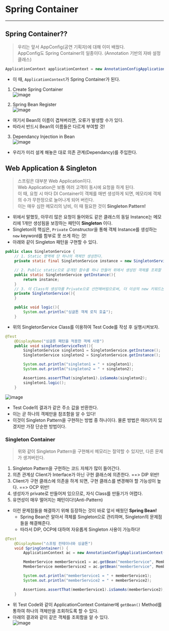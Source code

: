 # Spring Container
---
## Spring Container??
> 우리는 앞서 AppConfig(공연 기획자)에 대해 이미 배웠다.  
> AppConfig도 Spring Container의 일종이다. (Annotation 기반의 자바 설정 클래스)  
```java
ApplicationContext applicationContext = new AnnotationConfigApplicationContext(AppConfig.class);
```
- 이 때, ```ApplicationContext```가 Spring Container가 된다.

1. Create Spring Container  
![image](https://user-images.githubusercontent.com/71700079/148956338-2f69a52d-06cb-4731-b4bd-70066ae3492e.png)  

2. Spring Bean Register  
![image](https://user-images.githubusercontent.com/71700079/148956445-bd33064e-86db-450c-9c92-be0bb79b2ec1.png)  
- 여기서 Bean의 이름이 겹쳐버리면, 오류가 발생할 수가 있다.
- 따라서 반드시 Bean의 이름들은 다르게 부여할 것!

3. Dependancy Injection in Bean  
![image](https://user-images.githubusercontent.com/71700079/148956710-27782462-bb2b-4ef8-838e-82c24364e06d.png)  
- 우리가 미리 설계 해놓은 대로 의존 관계(Dependancy)를 주입한다.

## Web Application & Singleton
> 스프링은 대부분 Web Application이다.  
> Web Application은 보통 여러 고객이 동시에 요청을 하게 된다.  
> 이 때, 요청 시 마다 DI Container이 객체를 매번 생성하게 되면, 메모리에 객체의 수가 무한정으로 늘어나게 되어 버린다.  
> 이는 매우 심한 메모리의 낭비, 이 때 필요한 것이 __Singleton Pattern!__  

- 위에서 말했듯, 아무리 많은 요청이 들어와도 같은 클래스의 동일 Instance는 메모리에 1개만 생성됨을 보장하는 패턴이 __Singleton__ 이다.
- Singleton의 핵심은, ```Private``` Constructor을 통해 객체 Instance를 생성하는 ```new``` keyword를 함부로 못 쓰게 하는 것!
- 아래와 같이 Singleton 패턴을 구현할 수 있다.
```java
public class SingletonService {
    // 1. Static 영역에 단 하나의 객체만 생성한다.
    private static final SingletonService instance = new SingletonService();

    // 2. Public static으로 공개된 함수를 하나 만들어 위에서 생성된 객체를 조회할 수 있도록 해준다.
    public static SingletonService getInstance(){
        return instance;
    }
    // 3. 이 Class의 생성자를 Private으로 선언해버림으로써, 더 이상의 new 키워드는 사용할 수 없도록 만든다.
    private SingletonService(){
    }

    public void logic(){
        System.out.println("싱글톤 객체 로직 호출");
    }
```
- 위의 SingletonService Class를 이용하여 Test Code를 작성 후 실행시켜보자.
```java
@Test
    @DisplayName("싱글톤 패턴을 적용한 객체 사용")
    public void singletonServiceTest(){
        SingletonService singleton1 = SingletonService.getInstance();
        SingletonService singleton2 = SingletonService.getInstance();

        System.out.println("singleton1 = " + singleton1);
        System.out.println("singleton2 = " + singleton2);

        Assertions.assertThat(singleton1).isSameAs(singleton2);
        singleton1.logic();
    }
```
![image](https://user-images.githubusercontent.com/71700079/149330478-777a05af-39a0-4bb4-9918-e3ec168125cf.png)  
- Test Code의 결과가 같은 주소 값을 반환한다.
- 이는 곧 하나의 객체만을 참조함을 알 수 있다!
- 이것이 Singleton Pattern을 구현하는 방법 중 하나이다. 물론 방법은 여러가지 있겠지만 가장 단순한 방법이다.

### Singleton Container
> 위와 같이 Singleton Pattern을 구현해서 메모리는 절약할 수 있지만, 다른 문제가 생겨버린다.  
1. Singleton Pattern을 구현하는 코드 자체가 많이 들어간다.
2. 의존 관계상 Client가 Interface가 아닌 구현 클래스에 의존한다. ==> DIP 위반!
3. Client가 구현 클래스에 의존을 하게 되면, 구현 클래스를 변경해야 할 가능성이 높다. ==> OCP 위반!
4. 생성자가 private로 만들어져 있으므로, 자식 Class를 만들기가 어렵다.
5. 유연성이 매우 떨어지는 패턴이다!(Anti-Pattern)

- 이런 문제점들을 해결하기 위해 등장하는 것이 바로 앞서 배웠던 __Spring Bean!__
    - Spring Bean은 알아서 객체를 Singleton으로 관리하며, Singleton의 문제점들을 해결해준다.
    - 따라서 DIP, OCP에 대하여 자유롭게 Singleton 사용이 가능하다!
```java
@Test
    @DisplayName("스프링 컨테이너와 싱글톤")
    void SpringContainer() {
        ApplicationContext ac = new AnnotationConfigApplicationContext(AppConfig.class);

        MemberService memberService1 = ac.getBean("memberService", MemberService.class);
        MemberService memberService2 = ac.getBean("memberService", MemberService.class);

        System.out.println("memberService1 = " + memberService1);
        System.out.println("memberService2 = " + memberService2);

        Assertions.assertThat(memberService1).isSameAs(memberService2);
    }
```
- 위 Test Code와 같이 ApplicationContext Container에 ```getBean()``` Method를 통하여 하나의 객체만을 조회하도록 할 수 있다.
- 아래의 결과와 같이 같은 객체를 조회함을 알 수 있다.  
![image](https://user-images.githubusercontent.com/71700079/149332869-e98d779b-b3a2-4dbd-aee3-e2ec9f7b76fd.png)  
